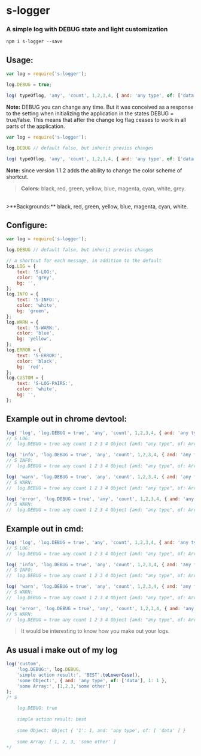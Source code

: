 s-logger
===============
### A simple log with DEBUG state and light customization

```shell
npm i s-logger --save
```

Usage:
---------------
```javascript
var log = require('s-logger');

log.DEBUG = true;

log( typeOflog, 'any', 'count', 1,2,3,4, { and: 'any type', of: ['data'] } );
```

**Note:** DEBUG you can change any time. But it was conceived as a response to the setting when initializing the application in the states DEBUG = true/false. This means that after the change log flag ceases to work in all parts of the application.


```javascript
var log = require('s-logger');

log.DEBUG // default false, but inherit previos changes

log( typeOflog, 'any', 'count', 1,2,3,4, { and: 'any type', of: ['data'] } );
```

**Note:** since version 1.1.2 adds the ability to change the color scheme of shortcut.
 >**Colors:** black, red, green, yellow, blue, magenta, cyan, white, grey.
 <br/>
 >**Backgrounds:**  black, red, green, yellow, blue, magenta, cyan, white.

Configure:
---------------
```javascript
var log = require('s-logger');

log.DEBUG // default false, but inherit previos changes

// a shortcut for each message, in addition to the default
log.LOG = {
	text: 'S-LOG:',
	color: 'grey',
	bg: '',
};
log.INFO = {
	text: 'S-INFO:',
	color: 'white',
	bg: 'green',
};
log.WARN = {
	text: 'S-WARN:',
	color: 'blue',
	bg: 'yellow',
};
log.ERROR = {
	text: 'S-ERROR:',
	color: 'black',
	bg: 'red',
};
log.CUSTOM = {
	text: 'S-LOG-PAIRS:',
	color: 'white',
	bg: '',
};

```

Example out in chrome devtool:
---------------
```javascript
log( 'log', 'log.DEBUG = true', 'any', 'count', 1,2,3,4, { and: 'any type', of: ['data'] } );
// S LOG:
//	log.DEBUG = true any count 1 2 3 4 Object {and: "any type", of: Array[1]}

log( 'info', 'log.DEBUG = true', 'any', 'count', 1,2,3,4, { and: 'any type', of: ['data'] } );
// S INFO:
//	log.DEBUG = true any count 1 2 3 4 Object {and: "any type", of: Array[1]}

log( 'warn', 'log.DEBUG = true', 'any', 'count', 1,2,3,4, { and: 'any type', of: ['data'] } );
// S WARN:
//	log.DEBUG = true any count 1 2 3 4 Object {and: "any type", of: Array[1]}

log( 'error', 'log.DEBUG = true', 'any', 'count', 1,2,3,4, { and: 'any type', of: ['data'] } );
// S WARN:
//	log.DEBUG = true any count 1 2 3 4 Object {and: "any type", of: Array[1]}
```
Example out in cmd:
---------------
```javascript
log( 'log', 'log.DEBUG = true', 'any', 'count', 1,2,3,4, { and: 'any type', of: ['data'] } );
// S LOG:
//	log.DEBUG = true any count 1 2 3 4 Object {and: "any type", of: Array[1]}

log( 'info', 'log.DEBUG = true', 'any', 'count', 1,2,3,4, { and: 'any type', of: ['data'] } );
// S INFO:
//	log.DEBUG = true any count 1 2 3 4 Object {and: "any type", of: Array[1]}

log( 'warn', 'log.DEBUG = true', 'any', 'count', 1,2,3,4, { and: 'any type', of: ['data'] } );
// S WARN:
//	log.DEBUG = true any count 1 2 3 4 Object {and: "any type", of: Array[1]}

log( 'error', 'log.DEBUG = true', 'any', 'count', 1,2,3,4, { and: 'any type', of: ['data'] } );
// S WARN:
//	log.DEBUG = true any count 1 2 3 4 Object {and: "any type", of: Array[1]}
```

> It would be interesting to know how you make out your logs.

As usual i make out of my log
---------------
```javascript
log('custom',
	'log.DEBUG:', log.DEBUG,
	'simple action result:', 'BEST'.toLowerCase(),
	'some Object:', { and: 'any type', of: ['data'], 1: 1 },
	'some Array:', [1,2,3,'some other']
);
/* S

	log.DEBUG: true
	
	simple action result: best
	
	some Object: Object { '1': 1, and: 'any type', of: [ 'data' ] }
	
	some Array: [ 1, 2, 3, 'some other' ]
*/
```
